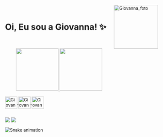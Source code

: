 
<div>
  <img align="right" alt="Giovanna_foto" height="145"; src="https://cdn.discordapp.com/attachments/1052258391160000596/1052336700849930280/imagem.png">
</div><br>  
<h1>Oi, Eu sou a Giovanna! ✨</h1>

<div align="center"><br><br>
  <a href="https://github.com/GiovannaCstr">
  <img height="140em" src="https://github-readme-stats.vercel.app/api?username=GiovannaCstr&show_icons=true&theme=cobalt&include_all_commits=true&count_private=true"/>
  <img height="140em" src="https://github-readme-stats.vercel.app/api/top-langs/?username=GiovannaCstr&layout=compact&langs_count=7&theme=cobalt"/>
</div>
<div style="display: inline_block"><br>
  <img align="center" alt="Giovanna-Ts" height="40" width="40" src="https://cdn.jsdelivr.net/gh/devicons/devicon/icons/html5/html5-original.svg">
  <img align="center" alt="Giovanna-Js" height="40" width="40" src="https://cdn.jsdelivr.net/gh/devicons/devicon/icons/css3/css3-original.svg">
  <img align="center" alt="Giovanna-Js" height="40" width="40" src="https://cdn.jsdelivr.net/gh/devicons/devicon/icons/javascript/javascript-original.svg">
</div>

##

<div>  
  <a href = "mailto:gpereirac2001@gmail.com"><img src="https://img.shields.io/badge/Gmail-D14836?style=for-the-badge&logo=gmail&logoColor=white"></a>
  <a href="https://www.linkedin.com/in/giovannapcastro/" target="_blank"><img src="https://img.shields.io/badge/LinkedIn-0077B5?style=for-the-badge&logo=linkedin&logoColor=white"></a>
</div>

 ![Snake animation](https://github.com/GiovannaCstr/GiovannaCstr/blob/output/github-contribution-grid-snake.svg)
